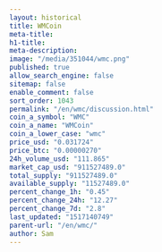 ```yaml
---
layout: historical
title: WMCoin
meta-title: 
h1-title: 
meta-description: 
image: "/media/351044/wmc.png"
published: true
allow_search_engine: false
sitemap: false
enable_comment: false
sort_order: 1043
permalink: "/en/wmc/discussion.html"
coin_a_symbol: "WMC"
coin_a_name: "WMCoin"
coin_a_lower_case: "wmc"
price_usd: "0.031724"
price_btc: "0.00000270"
24h_volume_usd: "111.865"
market_cap_usd: "911527489.0"
total_supply: "911527489.0"
available_supply: "11527489.0"
percent_change_1h: "0.45"
percent_change_24h: "12.27"
percent_change_7d: "2.8"
last_updated: "1517140749"
parent-url: "/en/wmc/"
author: Sam
---
```


